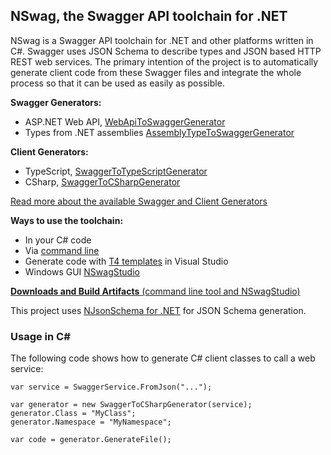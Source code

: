 ## NSwag, the Swagger API toolchain for .NET

NSwag is a Swagger API toolchain for .NET and other platforms written in C#. Swagger uses JSON Schema to describe types and JSON based HTTP REST web services. The primary intention of the project is to automatically generate client code from these Swagger files and integrate the whole process so that it can be used as easily as possible. 

**Swagger Generators:**

- ASP.NET Web API, [WebApiToSwaggerGenerator](https://github.com/NSwag/NSwag/wiki/WebApiToSwaggerGenerator)
- Types from .NET assemblies [AssemblyTypeToSwaggerGenerator](https://github.com/NSwag/NSwag/wiki/AssemblyTypeToSwaggerGenerator)

**Client Generators:** 

- TypeScript, [SwaggerToTypeScriptGenerator](https://github.com/NSwag/NSwag/wiki/SwaggerToTypeScriptGenerator)
- CSharp, [SwaggerToCSharpGenerator](https://github.com/NSwag/NSwag/wiki/SwaggerToCSharpGenerator)

[Read more about the available Swagger and Client Generators](https://github.com/NSwag/NSwag/wiki)

**Ways to use the toolchain:** 

- In your C# code
- Via [command line](https://github.com/NSwag/NSwag/wiki/CommandLine)
- Generate code with [T4 templates](https://github.com/NSwag/NSwag/wiki/T4) in Visual Studio
- Windows GUI [NSwagStudio](https://github.com/NSwag/NSwag/wiki/NSwagStudio)

[**Downloads and Build Artifacts** (command line tool and NSwagStudio)](https://ci.appveyor.com/project/rsuter/nswag/build/artifacts)

This project uses [NJsonSchema for .NET](http://njsonschema.org) for JSON Schema generation. 

### Usage in C&#35;

The following code shows how to generate C# client classes to call a web service: 
	
	var service = SwaggerService.FromJson("...");
	
	var generator = new SwaggerToCSharpGenerator(service);
	generator.Class = "MyClass";
	generator.Namespace = "MyNamespace";
	
	var code = generator.GenerateFile();
